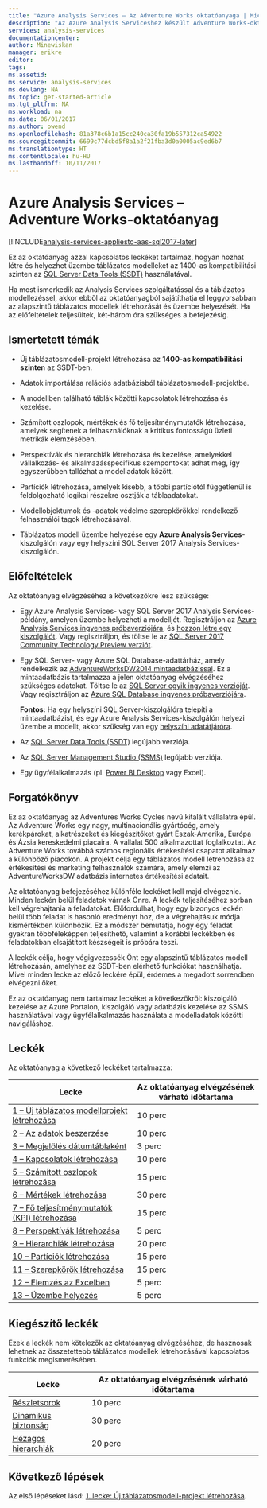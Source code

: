 ```yaml
---
title: "Azure Analysis Services – Az Adventure Works oktatóanyaga | Microsoft Docs"
description: "Az Azure Analysis Serviceshez készült Adventure Works-oktatóanyagot ismerteti"
services: analysis-services
documentationcenter: 
author: Minewiskan
manager: erikre
editor: 
tags: 
ms.assetid: 
ms.service: analysis-services
ms.devlang: NA
ms.topic: get-started-article
ms.tgt_pltfrm: NA
ms.workload: na
ms.date: 06/01/2017
ms.author: owend
ms.openlocfilehash: 81a378c6b1a15cc240ca30fa19b557312ca54922
ms.sourcegitcommit: 6699c77dcbd5f8a1a2f21fba3d0a0005ac9ed6b7
ms.translationtype: HT
ms.contentlocale: hu-HU
ms.lasthandoff: 10/11/2017
---
```

# <a name="azure-analysis-services---adventure-works-tutorial"></a>Azure Analysis Services – Adventure Works-oktatóanyag

[!INCLUDE[analysis-services-appliesto-aas-sql2017-later](../../../includes/analysis-services-appliesto-aas-sql2017-later.md)]

Ez az oktatóanyag azzal kapcsolatos leckéket tartalmaz, hogyan hozhat létre és helyezhet üzembe táblázatos modelleket az 1400-as kompatibilitási szinten az [SQL Server Data Tools (SSDT)](https://docs.microsoft.com/sql/ssdt/download-sql-server-data-tools-ssdt) használatával.  

Ha most ismerkedik az Analysis Services szolgáltatással és a táblázatos modellezéssel, akkor ebből az oktatóanyagból sajátíthatja el leggyorsabban az alapszintű táblázatos modellek létrehozását és üzembe helyezését. Ha az előfeltételek teljesültek, két-három óra szükséges a befejezésig.  
  
## <a name="what-you-learn"></a>Ismertetett témák   
  
-   Új táblázatosmodell-projekt létrehozása az **1400-as kompatibilitási szinten** az SSDT-ben.
  
-   Adatok importálása relációs adatbázisból táblázatosmodell-projektbe.  
  
-   A modellben található táblák közötti kapcsolatok létrehozása és kezelése.  
  
-   Számított oszlopok, mértékek és fő teljesítménymutatók létrehozása, amelyek segítenek a felhasználóknak a kritikus fontosságú üzleti metrikák elemzésében.  
  
-   Perspektívák és hierarchiák létrehozása és kezelése, amelyekkel vállalkozás- és alkalmazásspecifikus szempontokat adhat meg, így egyszerűbben tallózhat a modelladatok között.  
  
-   Partíciók létrehozása, amelyek kisebb, a többi partíciótól függetlenül is feldolgozható logikai részekre osztják a táblaadatokat.  
  
-   Modellobjektumok és -adatok védelme szerepkörökkel rendelkező felhasználói tagok létrehozásával.  
  
-   Táblázatos modell üzembe helyezése egy **Azure Analysis Services**-kiszolgálón vagy egy helyszíni SQL Server 2017 Analysis Services-kiszolgálón.  
  
## <a name="prerequisites"></a>Előfeltételek  
Az oktatóanyag elvégzéséhez a következőkre lesz szüksége:  
  
-   Egy Azure Analysis Services- vagy SQL Server 2017 Analysis Services-példány, amelyen üzembe helyezheti a modelljét. Regisztráljon az [Azure Analysis Services ingyenes próbaverziójára](https://azure.microsoft.com/services/analysis-services/), és [hozzon létre egy kiszolgálót](../analysis-services-create-server.md). Vagy regisztráljon, és töltse le az [SQL Server 2017 Community Technology Preview verziót](https://www.microsoft.com/evalcenter/evaluate-sql-server-vnext-ctp). 

-   Egy SQL Server- vagy Azure SQL Database-adattárház, amely rendelkezik az [AdventureWorksDW2014 mintaadatbázissal](http://go.microsoft.com/fwlink/?LinkID=335807). Ez a mintaadatbázis tartalmazza a jelen oktatóanyag elvégzéséhez szükséges adatokat. Töltse le az [SQL Server egyik ingyenes verzióját](https://www.microsoft.com/sql-server/sql-server-downloads). Vagy regisztráljon az [Azure SQL Database ingyenes próbaverziójára](https://azure.microsoft.com/services/sql-database/). 

    **Fontos:** Ha egy helyszíni SQL Server-kiszolgálóra telepíti a mintaadatbázist, és egy Azure Analysis Services-kiszolgálón helyezi üzembe a modellt, akkor szükség van egy [helyszíni adatátjáróra](../analysis-services-gateway.md).

-   Az [SQL Server Data Tools (SSDT)](https://msdn.microsoft.com/library/mt204009.aspx) legújabb verziója.

-   Az [SQL Server Management Studio (SSMS)](https://docs.microsoft.com/sql/ssms/download-sql-server-management-studio-ssms) legújabb verziója.    

-   Egy ügyfélalkalmazás (pl. [Power BI Desktop](https://powerbi.microsoft.com/desktop/) vagy Excel). 

## <a name="scenario"></a>Forgatókönyv  
Ez az oktatóanyag az Adventures Works Cycles nevű kitalált vállalatra épül. Az Adventure Works egy nagy, multinacionális gyártócég, amely kerékpárokat, alkatrészeket és kiegészítőket gyárt Észak-Amerika, Európa és Ázsia kereskedelmi piacaira. A vállalat 500 alkalmazottat foglalkoztat. Az Adventure Works továbbá számos regionális értékesítési csapatot alkalmaz a különböző piacokon. A projekt célja egy táblázatos modell létrehozása az értékesítési és marketing felhasználók számára, amely elemzi az AdventureWorksDW adatbázis internetes értékesítési adatait.  
  
Az oktatóanyag befejezéséhez különféle leckéket kell majd elvégeznie. Minden leckén belül feladatok várnak Önre. A leckék teljesítéséhez sorban kell végrehajtania a feladatokat. Előfordulhat, hogy egy bizonyos leckén belül több feladat is hasonló eredményt hoz, de a végrehajtásuk módja kismértékben különbözik. Ez a módszer bemutatja, hogy egy feladat gyakran többféleképpen teljesíthető, valamint a korábbi leckékben és feladatokban elsajátított készségeit is próbára teszi.  
  
A leckék célja, hogy végigvezessék Önt egy alapszintű táblázatos modell létrehozásán, amelyhez az SSDT-ben elérhető funkciókat használhatja. Mivel minden lecke az előző leckére épül, érdemes a megadott sorrendben elvégezni őket.
  
Ez az oktatóanyag nem tartalmaz leckéket a következőkről: kiszolgáló kezelése az Azure Portalon, kiszolgáló vagy adatbázis kezelése az SSMS használatával vagy ügyfélalkalmazás használata a modelladatok közötti navigáláshoz. 


## <a name="lessons"></a>Leckék  
Az oktatóanyag a következő leckéket tartalmazza:  
  
|Lecke|Az oktatóanyag elvégzésének várható időtartama|  
|----------|------------------------------|  
|[1 – Új táblázatos modellprojekt létrehozása](../tutorials/aas-lesson-1-create-a-new-tabular-model-project.md)|10 perc|  
|[2 – Az adatok beszerzése](../tutorials/aas-lesson-2-get-data.md)|10 perc|  
|[3 – Megjelölés dátumtáblaként](../tutorials/aas-lesson-3-mark-as-date-table.md)|3 perc|  
|[4 – Kapcsolatok létrehozása](../tutorials/aas-lesson-4-create-relationships.md)|10 perc|  
|[5 – Számított oszlopok létrehozása](../tutorials/aas-lesson-5-create-calculated-columns.md)|15 perc|
|[6 – Mértékek létrehozása](../tutorials/aas-lesson-6-create-measures.md)|30 perc|  
|[7 – Fő teljesítménymutatók (KPI) létrehozása](../tutorials/aas-lesson-7-create-key-performance-indicators.md)|15 perc|  
|[8 – Perspektívák létrehozása](../tutorials/aas-lesson-8-create-perspectives.md)|5 perc|  
|[9 – Hierarchiák létrehozása](../tutorials/aas-lesson-9-create-hierarchies.md)|20 perc|  
|[10 – Partíciók létrehozása](../tutorials/aas-lesson-10-create-partitions.md)|15 perc|  
|[11 – Szerepkörök létrehozása](../tutorials/aas-lesson-11-create-roles.md)|15 perc|  
|[12 – Elemzés az Excelben](../tutorials/aas-lesson-12-analyze-in-excel.md)|5 perc| 
|[13 – Üzembe helyezés](../tutorials/aas-lesson-13-deploy.md)|5 perc|  
  
## <a name="supplemental-lessons"></a>Kiegészítő leckék  
Ezek a leckék nem kötelezők az oktatóanyag elvégzéséhez, de hasznosak lehetnek az összetettebb táblázatos modellek létrehozásával kapcsolatos funkciók megismerésében.  
  
|Lecke|Az oktatóanyag elvégzésének várható időtartama|  
|----------|------------------------------|  
|[Részletsorok](../tutorials/aas-supplemental-lesson-detail-rows.md)|10 perc|
|[Dinamikus biztonság](../tutorials/aas-supplemental-lesson-dynamic-security.md)|30 perc|
|[Hézagos hierarchiák](../tutorials/aas-supplemental-lesson-ragged-hierarchies.md)|20 perc| 

  
## <a name="next-steps"></a>Következő lépések  
Az első lépéseket lásd: [1. lecke: Új táblázatosmodell-projekt létrehozása](../tutorials/aas-lesson-1-create-a-new-tabular-model-project.md).  
  
  
  

